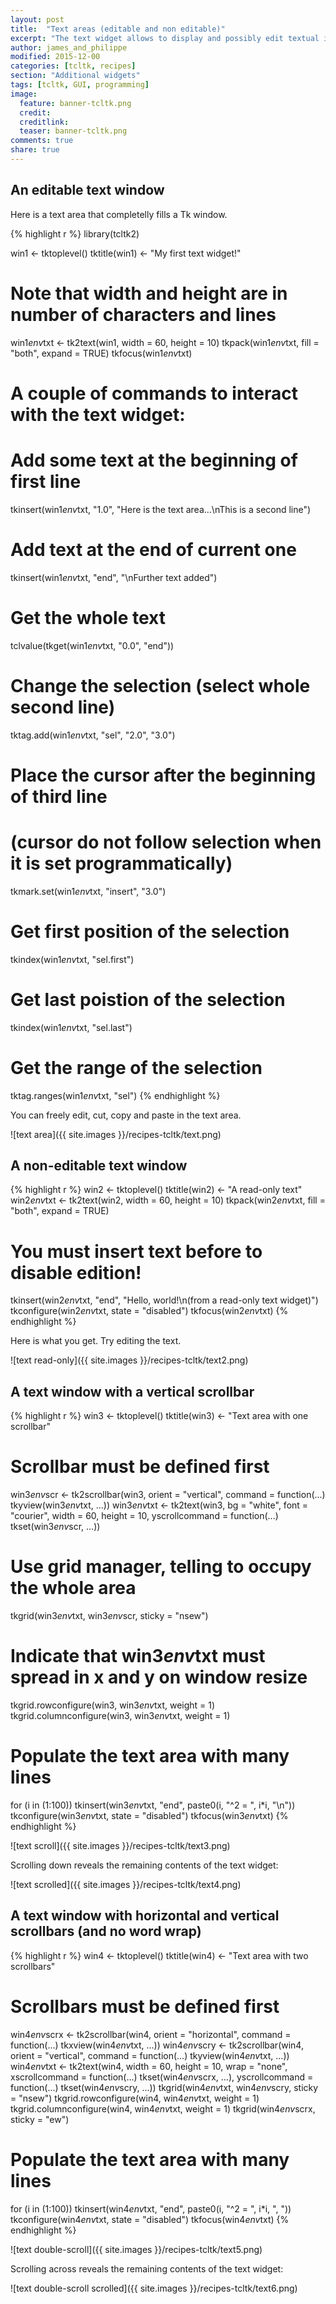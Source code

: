 ```yaml
---
layout: post
title:  "Text areas (editable and non editable)"
excerpt: "The text widget allows to display and possibly edit textual information."
author: james_and_philippe
modified: 2015-12-00
categories: [tcltk, recipes]
section: "Additional widgets"
tags: [tcltk, GUI, programming]
image:
  feature: banner-tcltk.png
  credit: 
  creditlink: 
  teaser: banner-tcltk.png
comments: true
share: true
---
```


## An editable text window

Here is a text area that completelly fills a Tk window.


{% highlight r %}
library(tcltk2)

win1  <- tktoplevel()
tktitle(win1) <- "My first text widget!"
# Note that width and height are in number of characters and lines
win1$env$txt <- tk2text(win1, width = 60, height = 10)
tkpack(win1$env$txt, fill = "both", expand = TRUE)
tkfocus(win1$env$txt)

# A couple of commands to interact with the text widget:
# Add some text at the beginning of first line
tkinsert(win1$env$txt,
  "1.0", "Here is the text area...\nThis is a second line")
# Add text at the end of current one
tkinsert(win1$env$txt, "end", "\nFurther text added")
# Get the whole text
tclvalue(tkget(win1$env$txt, "0.0", "end"))
# Change the selection (select whole second line)
tktag.add(win1$env$txt, "sel", "2.0", "3.0")
# Place the cursor after the beginning of third line
# (cursor do not follow selection when it is set programmatically)
tkmark.set(win1$env$txt, "insert", "3.0")
# Get first position of the selection
tkindex(win1$env$txt, "sel.first")
# Get last poistion of the selection
tkindex(win1$env$txt, "sel.last")
# Get the range of the selection
tktag.ranges(win1$env$txt, "sel")
{% endhighlight %}

You can freely edit, cut, copy and paste in the text area.

![text area]({{ site.images }}/recipes-tcltk/text.png)


## A non-editable text window


{% highlight r %}
win2  <- tktoplevel()
tktitle(win2) <- "A read-only text"
win2$env$txt <- tk2text(win2, width = 60, height = 10)
tkpack(win2$env$txt, fill = "both", expand = TRUE)
# You must insert text before to disable edition!
tkinsert(win2$env$txt, "end", "Hello, world!\n(from a read-only text widget)")
tkconfigure(win2$env$txt, state = "disabled")
tkfocus(win2$env$txt)
{% endhighlight %}

Here is what you get. Try editing the text.

![text read-only]({{ site.images }}/recipes-tcltk/text2.png)


## A text window with a vertical scrollbar


{% highlight r %}
win3  <- tktoplevel()
tktitle(win3) <- "Text area with one scrollbar"
# Scrollbar must be defined first
win3$env$scr <- tk2scrollbar(win3, orient = "vertical",
  command = function(...) tkyview(win3$env$txt, ...))
win3$env$txt <- tk2text(win3, bg = "white",
  font = "courier", width = 60, height = 10,
  yscrollcommand = function(...) tkset(win3$env$scr, ...))
# Use grid manager, telling to occupy the whole area
tkgrid(win3$env$txt, win3$env$scr, sticky = "nsew")
# Indicate that win3$env$txt must spread in x and y on window resize
tkgrid.rowconfigure(win3, win3$env$txt, weight = 1)
tkgrid.columnconfigure(win3, win3$env$txt, weight = 1)
# Populate the text area with many lines
for (i in (1:100))
  tkinsert(win3$env$txt, "end", paste0(i, "^2 = ", i*i, "\n"))
tkconfigure(win3$env$txt, state = "disabled")
tkfocus(win3$env$txt)
{% endhighlight %}

![text scroll]({{ site.images }}/recipes-tcltk/text3.png)

Scrolling down reveals the remaining contents of the text widget: 

![text scrolled]({{ site.images }}/recipes-tcltk/text4.png)


## A text window with horizontal and vertical scrollbars (and no word wrap)


{% highlight r %}
win4  <- tktoplevel()
tktitle(win4) <- "Text area with two scrollbars"
# Scrollbars must be defined first
win4$env$scrx <- tk2scrollbar(win4, orient = "horizontal",
  command = function(...) tkxview(win4$env$txt, ...))
win4$env$scry <- tk2scrollbar(win4, orient = "vertical",
  command = function(...) tkyview(win4$env$txt, ...))
win4$env$txt <- tk2text(win4, width = 60, height = 10, wrap = "none",
  xscrollcommand = function(...) tkset(win4$env$scrx, ...),
  yscrollcommand = function(...) tkset(win4$env$scry, ...))
tkgrid(win4$env$txt, win4$env$scry, sticky = "nsew")
tkgrid.rowconfigure(win4, win4$env$txt, weight = 1)
tkgrid.columnconfigure(win4, win4$env$txt, weight = 1)
tkgrid(win4$env$scrx, sticky = "ew")
# Populate the text area with many lines
for (i in (1:100))
  tkinsert(win4$env$txt, "end", paste0(i, "^2 = ", i*i, ", "))
tkconfigure(win4$env$txt, state = "disabled")
tkfocus(win4$env$txt)
{% endhighlight %}

![text double-scroll]({{ site.images }}/recipes-tcltk/text5.png)

Scrolling across reveals the remaining contents of the text widget: 

![text double-scroll scrolled]({{ site.images }}/recipes-tcltk/text6.png)
